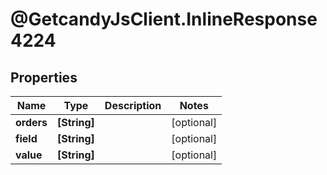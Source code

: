# @GetcandyJsClient.InlineResponse4224

## Properties

Name | Type | Description | Notes
------------ | ------------- | ------------- | -------------
**orders** | **[String]** |  | [optional] 
**field** | **[String]** |  | [optional] 
**value** | **[String]** |  | [optional] 


